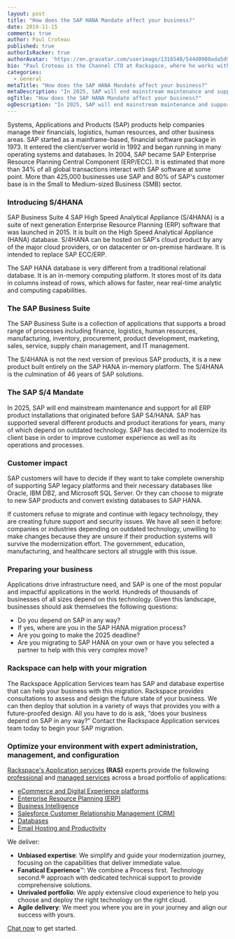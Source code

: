 ```yaml
---
layout: post
title: "How does the SAP HANA Mandate affect your business?" 
date: 2019-11-15
comments: true
author: Paul Croteau 
published: true
authorIsRacker: true
authorAvatar: 'https://en.gravatar.com/userimage/1316548/544d0908ada5d93056e89afc7d240c23.png?size=200'
bio: "Paul Croteau is the Channel CTO at Rackspace, where he works with partners to enable their understanding of technology, the Rackspace portfolio, and the state of the industry. With more than 25 years of information technology experience including roles in engineering, sales, account management, and technical training, Paul’s experience helps him relate with partners and customers at all levels within an organization. His energy and passion for technology have been helpful in creating successful sales engagements and exceptional customer experiences with partners of all sizes. Paul originally joined Rackspace in 2005. Previous employers include AT&T, HP, and Accenture. Paul is based in San Antonio, Texas. Outside of work, Paul is a professional musician and composer and is married with two teenagers and a house full of pets."
categories:
  - General
metaTitle: "How does the SAP HANA Mandate affect your business?"
metaDescription: "In 2025, SAP will end mainstream maintenance and support for all ERP product installations that originated before SAP S4/HANA."
ogTitle: "How does the SAP HANA Mandate affect your business?"
ogDescription: "In 2025, SAP will end mainstream maintenance and support for all ERP product installations that originated before SAP S4/HANA."
---
```


Systems, Applications and Products (SAP) products help companies manage their financials, logistics, human resources, and other business areas. SAP started as a mainframe-based, financial software package in 1973. It entered the client/server world in 1992 and began running in many operating systems and databases. In 2004, SAP became SAP Enterprise Resource Planning Central Component (ERP/ECC). It is estimated that more than 34% of all global transactions interact with SAP software at some point. More than 425,000 businesses use SAP and 80% of SAP's customer base is in the Small to Medium-sized Business (SMB) sector. 

<!--more-->

### Introducing S/4HANA

SAP Business Suite 4 SAP High Speed Analytical Appliance (S/4HANA) is a suite of next generation Enterprise Resource Planning (ERP) software that was launched in 2015. It is built on the High Speed Analytical Appliance (HANA) database. S/4HANA can be hosted on SAP's cloud product by any of the major cloud providers, or on datacenter or on-premise hardware. It is intended to replace SAP ECC/ERP.

The SAP HANA database is very different from a traditional relational database. It is an in-memory computing platform. It stores most of its data in columns instead of rows, which allows for faster, near real-time analytic and computing capabilities. 

### The SAP Business Suite

The SAP Business Suite is a collection of applications that supports a broad range of processes including finance, logistics, human resources, manufacturing, inventory, procurement, product development, marketing, sales, service, supply chain management, and IT management.

The S/4HANA is not the next version of previous SAP products, it is a new product built entirely on the SAP HANA in-memory platform. The S/4HANA is the culmination of 46 years of SAP solutions. 


### The SAP S/4 Mandate

In 2025, SAP will end mainstream maintenance and support for all ERP product installations that originated before SAP S4/HANA. SAP has supported several different products and product iterations for years, many of which depend on outdated technology. SAP has decided to modernize its client base in order to improve customer experience as well as its operations and processes. 

### Customer impact

SAP customers will have to decide if they want to take complete ownership of supporting SAP legacy platforms and their necessary databases like Oracle, IBM DB2, and Microsoft SQL Server. Or they can choose to migrate to new SAP products and convert existing databases to SAP HANA. 

If customers refuse to migrate and continue with legacy technology, they are creating future support and security issues. We have all seen it before: companies or industries depending on outdated technology, unwilling to make changes because they are unsure if their production systems will survive the modernization effort. The government, education, manufacturing, and healthcare sectors all struggle with this issue.

### Preparing your business 

Applications drive infrastructure need, and SAP is one of the most popular and impactful applications in the world. Hundreds of thousands of businesses of all sizes depend on this technology. Given this landscape, businesses should ask themselves the following questions:

- Do you depend on SAP in any way? 
- If yes, where are you in the SAP HANA migration process? 
- Are you going to make the 2025 deadline? 
- Are you migrating to SAP HANA on your own or have you selected a partner to help with this very complex move?

### Rackspace can help with your migration 

The Rackspace Application Services team has SAP and database expertise that can help your business with this migration. Rackspace provides consultations to assess and design the future state of your business. We can then deploy that solution in a variety of ways that provides you with a future-proofed design. All you have to do is ask, “does your business depend on SAP in any way?” Contact the Rackspace Application services team today to begin your SAP migration. 

### Optimize your environment with expert administration, management, and configuration

[Rackspace's Application services](https://www.rackspace.com/application-management/managed-services)
**(RAS)** experts provide the following [professional](https://www.rackspace.com/application-management/professional-services)
and
[managed services](https://www.rackspace.com/application-management/managed-services) across
a broad portfolio of applications:

- [eCommerce and Digital Experience platforms](https://www.rackspace.com/ecommerce-digital-experience)
- [Enterprise Resource Planning (ERP)](https://www.rackspace.com/erp)
- [Business Intelligence](https://www.rackspace.com/business-intelligence)
- [Salesforce Customer Relationship Management (CRM)](https://www.rackspace.com/salesforce-managed-services)
- [Databases](https://www.rackspace.com/dba-services)
- [Email Hosting and Productivity](https://www.rackspace.com/email-hosting)

We deliver:

- **Unbiased expertise**: We simplify and guide your modernization journey,
focusing on the capabilities that deliver immediate value.
- **Fanatical Experience**&trade;: We combine a Process first. Technology second.&reg;
approach with dedicated technical support to provide comprehensive solutions.
- **Unrivaled portfolio**: We apply extensive cloud experience to help you
choose and deploy the right technology on the right cloud.
- **Agile delivery**: We meet you where you are in your journey and align
our success with yours.

[Chat now](https://www.rackspace.com/#chat) to get started.
